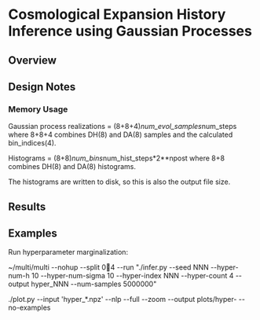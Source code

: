 # Cosmological Expansion History Inference using Gaussian Processes

## Overview

## Design Notes

### Memory Usage

Gaussian process realizations = (8+8+4)*num_evol_samples*num_steps
where 8+8+4 combines DH(8) and DA(8) samples and the calculated bin_indices(4).

Histograms = (8+8)*num_bins*num_hist_steps*2**npost
where 8+8 combines DH(8) and DA(8) histograms.

The histograms are written to disk, so this is also the output file size.

## Results

## Examples

Run hyperparameter marginalization:

~/multi/multi --nohup --split 0:100:4 --run "./infer.py --seed NNN --hyper-num-h 10 --hyper-num-sigma 10 --hyper-index NNN --hyper-count 4 --output hyper_NNN --num-samples 5000000"

./plot.py --input 'hyper_*.npz' --nlp --full --zoom --output plots/hyper- --no-examples
